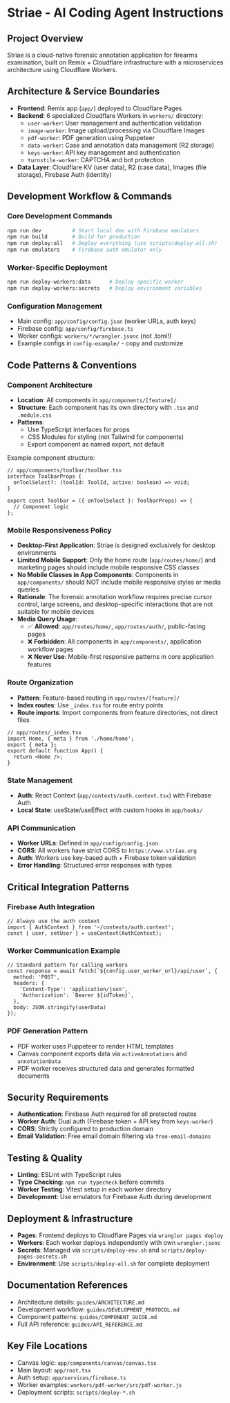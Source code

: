 # Striae - AI Coding Agent Instructions

## Project Overview
Striae is a cloud-native forensic annotation application for firearms examination, built on Remix + Cloudflare infrastructure with a microservices architecture using Cloudflare Workers.

## Architecture & Service Boundaries
- **Frontend**: Remix app (`app/`) deployed to Cloudflare Pages
- **Backend**: 6 specialized Cloudflare Workers in `workers/` directory:
  - `user-worker`: User management and authentication validation
  - `image-worker`: Image upload/processing via Cloudflare Images
  - `pdf-worker`: PDF generation using Puppeteer
  - `data-worker`: Case and annotation data management (R2 storage)
  - `keys-worker`: API key management and authentication
  - `turnstile-worker`: CAPTCHA and bot protection
- **Data Layer**: Cloudflare KV (user data), R2 (case data), Images (file storage), Firebase Auth (identity)

## Development Workflow & Commands

### Core Development Commands
```bash
npm run dev          # Start local dev with Firebase emulators
npm run build        # Build for production
npm run deploy:all   # Deploy everything (use scripts/deploy-all.sh)
npm run emulators    # Firebase auth emulator only
```

### Worker-Specific Deployment
```bash
npm run deploy-workers:data      # Deploy specific worker
npm run deploy-workers:secrets   # Deploy environment variables
```

### Configuration Management
- Main config: `app/config/config.json` (worker URLs, auth keys)
- Firebase config: `app/config/firebase.ts`
- Worker configs: `workers/*/wrangler.jsonc` (not .toml!)
- Example configs in `config-example/` - copy and customize

## Code Patterns & Conventions

### Component Architecture
- **Location**: All components in `app/components/[feature]/`
- **Structure**: Each component has its own directory with `.tsx` and `.module.css`
- **Patterns**: 
  - Use TypeScript interfaces for props
  - CSS Modules for styling (not Tailwind for components)
  - Export component as named export, not default

Example component structure:
```tsx
// app/components/toolbar/toolbar.tsx
interface ToolbarProps {
  onToolSelect?: (toolId: ToolId, active: boolean) => void;
}

export const Toolbar = ({ onToolSelect }: ToolbarProps) => {
  // Component logic
};
```

### Mobile Responsiveness Policy
- **Desktop-First Application**: Striae is designed exclusively for desktop environments
- **Limited Mobile Support**: Only the home route (`app/routes/home/`) and marketing pages should include mobile responsive CSS classes
- **No Mobile Classes in App Components**: Components in `app/components/` should NOT include mobile responsive styles or media queries
- **Rationale**: The forensic annotation workflow requires precise cursor control, large screens, and desktop-specific interactions that are not suitable for mobile devices
- **Media Query Usage**: 
  - ✅ **Allowed**: `app/routes/home/`, `app/routes/auth/`, public-facing pages
  - ❌ **Forbidden**: All components in `app/components/`, application workflow pages
  - ❌ **Never Use**: Mobile-first responsive patterns in core application features

### Route Organization
- **Pattern**: Feature-based routing in `app/routes/[feature]/`
- **Index routes**: Use `_index.tsx` for route entry points
- **Route imports**: Import components from feature directories, not direct files
```tsx
// app/routes/_index.tsx
import Home, { meta } from './home/home';
export { meta };
export default function App() {
  return <Home />;
}
```

### State Management
- **Auth**: React Context (`app/contexts/auth.context.tsx`) with Firebase Auth
- **Local State**: useState/useEffect with custom hooks in `app/hooks/`

### API Communication
- **Worker URLs**: Defined in `app/config/config.json`
- **CORS**: All workers have strict CORS to `https://www.striae.org`
- **Auth**: Workers use key-based auth + Firebase token validation
- **Error Handling**: Structured error responses with types

## Critical Integration Patterns

### Firebase Auth Integration
```tsx
// Always use the auth context
import { AuthContext } from '~/contexts/auth.context';
const { user, setUser } = useContext(AuthContext);
```

### Worker Communication Example
```tsx
// Standard pattern for calling workers
const response = await fetch(`${config.user_worker_url}/api/user`, {
  method: 'POST',
  headers: {
    'Content-Type': 'application/json',
    'Authorization': `Bearer ${idToken}`,
  },
  body: JSON.stringify(userData)
});
```

### PDF Generation Pattern
- PDF worker uses Puppeteer to render HTML templates
- Canvas component exports data via `activeAnnotations` and `annotationData`
- PDF worker receives structured data and generates formatted documents

## Security Requirements
- **Authentication**: Firebase Auth required for all protected routes
- **Worker Auth**: Dual auth (Firebase token + API key from `keys-worker`)
- **CORS**: Strictly configured to production domain
- **Email Validation**: Free email domain filtering via `free-email-domains`

## Testing & Quality
- **Linting**: ESLint with TypeScript rules
- **Type Checking**: `npm run typecheck` before commits
- **Worker Testing**: Vitest setup in each worker directory
- **Development**: Use emulators for Firebase Auth during development

## Deployment & Infrastructure
- **Pages**: Frontend deploys to Cloudflare Pages via `wrangler pages deploy`
- **Workers**: Each worker deploys independently with own `wrangler.jsonc`
- **Secrets**: Managed via `scripts/deploy-env.sh` and `scripts/deploy-pages-secrets.sh`
- **Environment**: Use `scripts/deploy-all.sh` for complete deployment

## Documentation References
- Architecture details: `guides/ARCHITECTURE.md`
- Development workflow: `guides/DEVELOPMENT_PROTOCOL.md`
- Component patterns: `guides/COMPONENT_GUIDE.md`
- Full API reference: `guides/API_REFERENCE.md`

## Key File Locations
- Canvas logic: `app/components/canvas/canvas.tsx`
- Main layout: `app/root.tsx`
- Auth setup: `app/services/firebase.ts`
- Worker examples: `workers/pdf-worker/src/pdf-worker.js`
- Deployment scripts: `scripts/deploy-*.sh`